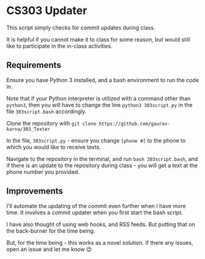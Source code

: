 # CS303 Updater
This script simply checks for commit updates during class.

It is helpful if you cannot make it to class for some reason, but would still like to participate in the in-class activities.

## Requirements
Ensure you have Python 3 installed, and a bash environment to run the code in. 

Note that if your Python interpreter is utilized with a command other than ``` python3 ```, then you will have to change the line ``` python3 303script.py ``` in the file 
``` 303script.bash ``` accordingly.

Clone the repository with ``` git clone https://github.com/gaurav-karna/303_Texter ```

In the file, ``` 303script.py ``` - ensure you change ``` [phone #] ``` to the phone to which you would like to receive texts.

Navigate to the repository in the terminal, and run ``` bash 303script.bash ```, and if there is an update to the repository
during class - you will get a text at the phone number you provided.

## Improvements
I'll automate the updating of the commit even further when I have more time. It involves a commit updater when you first start the bash script.

I have also thought of using web hooks, and RSS feeds. But putting that on the back-burner for the time being.

But, for the time being - this works as a novel solution. If there any issues, open an issue and let me know :blush:
